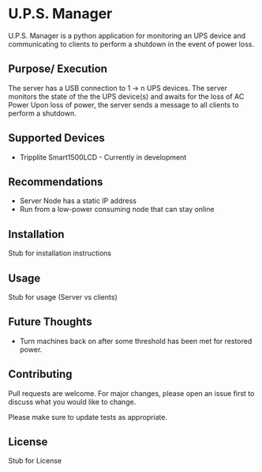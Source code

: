 # U.P.S. Manager

U.P.S. Manager is a python application for monitoring an UPS device and communicating to clients to perform a shutdown in the event of power loss.

## Purpose/ Execution
The server has a USB connection to 1 -> n UPS devices.
The server monitors the state of the the UPS device(s) and awaits for the loss of AC Power
Upon loss of power, the server sends a message to all clients to perform a shutdown.

## Supported Devices
* Tripplite Smart1500LCD - Currently in development

## Recommendations
* Server Node has a static IP address
* Run from a low-power consuming node that can stay online

## Installation

Stub for installation instructions

## Usage

Stub for usage (Server vs clients)

## Future Thoughts
* Turn machines back on after some threshold has been met for restored power.

## Contributing
Pull requests are welcome. For major changes, please open an issue first to discuss what you would like to change.

Please make sure to update tests as appropriate.

## License
Stub for License